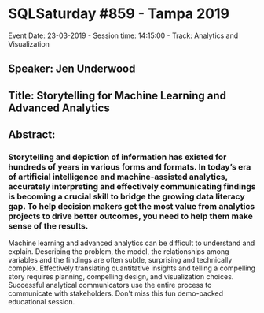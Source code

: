 # SQLSaturday #859 - Tampa 2019
Event Date: 23-03-2019 - Session time: 14:15:00 - Track: Analytics and Visualization
## Speaker: Jen Underwood
## Title: Storytelling for Machine Learning and Advanced Analytics
## Abstract:
### Storytelling and depiction of information has existed for hundreds of years in various forms and formats. In today’s era of artificial intelligence and machine-assisted analytics, accurately interpreting and effectively communicating findings is becoming a crucial skill to bridge the growing data literacy gap. To help decision makers get the most value from analytics projects to drive better outcomes, you need to help them make sense of the results. 

Machine learning and advanced analytics can be difficult to understand and explain. Describing the problem, the model, the relationships among variables and the findings are often subtle, surprising and technically complex. Effectively translating quantitative insights and telling a compelling story requires planning, compelling design, and visualization choices. Successful analytical communicators  use the entire process to communicate with stakeholders. Don't miss this fun demo-packed educational session.
